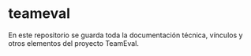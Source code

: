 # teameval
En este repositorio se guarda toda la documentación técnica, vínculos y otros elementos del proyecto TeamEval.
